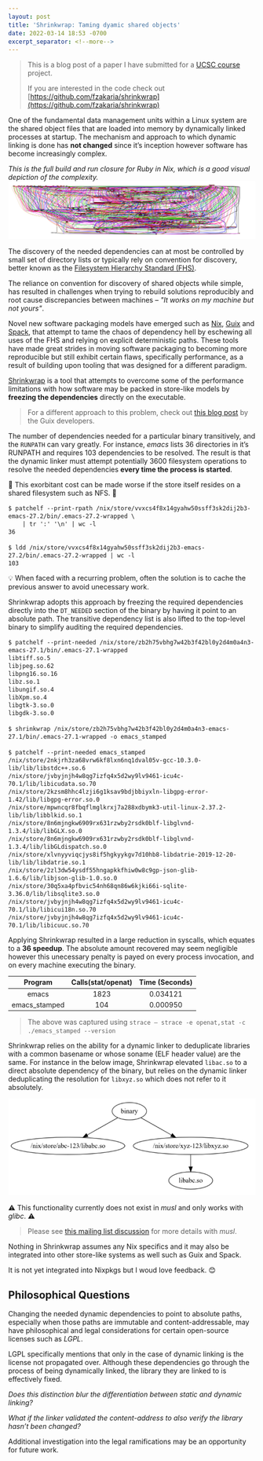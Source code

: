 ```yaml
---
layout: post
title: 'Shrinkwrap: Taming dyamic shared objects'
date: 2022-03-14 18:53 -0700
excerpt_separator: <!--more-->
---
```

> This is a blog post of a paper I have submitted for a [UCSC course](https://catalog.ucsc.edu/en/Current/General-Catalog/Courses/CSE-Computer-Science-and-Engineering/Graduate/CSE-215) project.
>
> If you are interested in the code check out [https://github.com/fzakaria/shrinkwrap](https://github.com/fzakaria/shrinkwrap)

One of the fundamental data management units within a Linux system are the shared object files that are loaded into memory by dynamically linked
processes at startup. The mechanism and approach to which dynamic linking is done has **not changed** since it’s inception however software has become
increasingly complex. 

<!--more-->

*This is the full build and run closure for Ruby in Nix, which is a good visual depiction of the complexity.*
![Ruby closure](/assets/images/ruby_full_closure.png)

The discovery of the needed dependencies can at most be controlled by small set of directory lists or typically rely on convention for discovery, better known as the [Filesystem Hierarchy Standard (FHS)](https://en.wikipedia.org/wiki/Filesystem_Hierarchy_Standard).

The reliance on convention for discovery of shared objects while simple, has resulted in challenges when trying to rebuild solutions reproducibly and
root cause discrepancies between machines – *"It works on my machine but not yours"*.

Novel new software packaging models have emerged such as [Nix](https://nixos.org/), [Guix](https://guix.gnu.org/) and [Spack](https://spack.io/), that attempt to tame the chaos of dependency hell by eschewing all uses of the FHS and relying on explicit deterministic paths. These tools have made great strides in moving software packaging to becoming more reproducible but still exhibit certain flaws, specifically
performance, as a result of building upon tooling that was designed for a different paradigm.

[Shrinkwrap](https://github.com/fzakaria/shrinkwrap) is a tool that attempts to overcome some of the performance limitations with how software may be packed in store-like models by **freezing the dependencies** directly on the executable.

> For a different approach to this problem, check out [this blog post](https://guix.gnu.org/blog/2021/taming-the-stat-storm-with-a-loader-cache/) by the Guix developers.

The number of dependencies needed for a particular binary transitively, and the `RUNPATH` can vary greatly. For instance, *emacs* lists 36 directories in it’s RUNPATH and requires 103 dependencies to be resolved. The result is that the dynamic linker must attempt potentially 3600 filesystem operations to resolve the needed dependencies **every time the process is started**.

🐌 This exorbitant cost can be made worse if the store itself resides on a shared filesystem such as NFS. 🐌

```console
$ patchelf --print-rpath /nix/store/vvxcs4f8x14gyahw50ssff3sk2dij2b3-emacs-27.2/bin/.emacs-27.2-wrapped \
    | tr ':' '\n' | wc -l
36

$ ldd /nix/store/vvxcs4f8x14gyahw50ssff3sk2dij2b3-emacs-27.2/bin/.emacs-27.2-wrapped | wc -l
103
```

💡 When faced with a recurring problem, often the solution is to cache the previous answer to avoid unecessary work.

Shrinkwrap adopts this approach by freezing the required dependencies directly into the `DT_NEEDED` section of the binary by having it point to an absolute path. The
transitive dependency list is also lifted to the top-level binary to simplify auditing the required dependencies.

```console
$ patchelf --print-needed /nix/store/zb2h75vbhg7w42b3f42bl0y2d4m0a4n3-emacs-27.1/bin/.emacs-27.1-wrapped
libtiff.so.5
libjpeg.so.62
libpng16.so.16
libz.so.1
libungif.so.4
libXpm.so.4
libgtk-3.so.0
libgdk-3.so.0

$ shrinkwrap /nix/store/zb2h75vbhg7w42b3f42bl0y2d4m0a4n3-emacs-27.1/bin/.emacs-27.1-wrapped -o emacs_stamped

$ patchelf --print-needed emacs_stamped
/nix/store/2nkjrh3za68vrw6kf8lxn6nq1dval05v-gcc-10.3.0-lib/lib/libstdc++.so.6
/nix/store/jvbyjnjh4w8qg7izfq4x5d2wy9lv9461-icu4c-70.1/lib/libicudata.so.70
/nix/store/2kzsm8hhc4lzji6g1ksav9bdjbbiyxln-libgpg-error-1.42/lib/libgpg-error.so.0
/nix/store/mpwncqr8fbqflmglkrxj7a288xdbymk3-util-linux-2.37.2-lib/lib/libblkid.so.1
/nix/store/8n6mjngkw6909rx631rzwby2rsdk0blf-libglvnd-1.3.4/lib/libGLX.so.0
/nix/store/8n6mjngkw6909rx631rzwby2rsdk0blf-libglvnd-1.3.4/lib/libGLdispatch.so.0
/nix/store/xlvnyyviqcjys8if5hgkyykgv7d10hb8-libdatrie-2019-12-20-lib/lib/libdatrie.so.1
/nix/store/2zl3dw54ysdf55hngapkkfhiw0w8c9gp-json-glib-1.6.6/lib/libjson-glib-1.0.so.0
/nix/store/30q5xa4pfbvic54nh68qn86w6kjki66i-sqlite-3.36.0/lib/libsqlite3.so.0
/nix/store/jvbyjnjh4w8qg7izfq4x5d2wy9lv9461-icu4c-70.1/lib/libicui18n.so.70
/nix/store/jvbyjnjh4w8qg7izfq4x5d2wy9lv9461-icu4c-70.1/lib/libicuuc.so.70
```

Applying Shrinkwrap resulted in a large reduction in syscalls, which equates to a **36 speedup**. The absolute amount
recovered may seem negligible however this unecessary penalty is payed on every process invocation, and on every machine executing the binary.

| Program      | Calls(stat/openat)     | Time (Seconds) |
| :---:           | :---:               | :---:          |
| emacs           | 1823                |   0.034121     |
| emacs_stamped   | 104                 |   0.000950     |

> The above was captured using `strace – strace -e openat,stat -c ./emacs_stamped --version`

Shrinkwrap relies on the ability for a dynamic linker to deduplicate libraries with a common basename or whose soname (ELF header value) are the same. For instance in the below image, Shrinkwrap elevated `libac.so` to a direct absolute dependency of the binary, but relies on the dynamic linker deduplicating the resolution for `libxyz.so` which does not refer to it absolutely.

![glibc dedupe](/assets/images/glibc_dedupe.png)

⚠️ This functionality currently does not exist in *musl* and only works with *glibc*. ⚠️

> Please see [this mailing list discussion](https://www.openwall.com/lists/musl/2021/12/21/1) for more details with *musl*.

Nothing in Shrinkwrap assumes any Nix specifics and it may also be integrated into other store-like systems as well such as Guix and Spack.

It is not yet integrated into Nixpkgs but I woud love feedback. 😊

## Philosophical Questions

Changing the needed dynamic dependencies to point to absolute paths, especially when those paths are immutable and content-addressable, may
have philosophical and legal considerations for certain open-source licenses such as *LGPL*.

LGPL specifically mentions that only in the case of dynamic linking is the license not propagated over. Although these dependencies go through the process of being dynamically linked, the library they are linked
to is effectively fixed.

*Does this distinction blur the differentiation between static and dynamic linking?*

*What if the linker validated the content-address to also verify the library hasn’t been changed?*

Additional investigation into the legal ramifications may be an opportunity for future work.